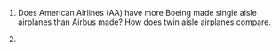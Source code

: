 1. Does American Airlines (AA) have more Boeing made single aisle airplanes than
Airbus made? How does twin aisle airplanes compare.

2. 